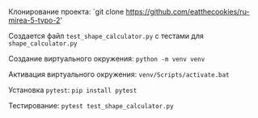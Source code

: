 Клонирование проекта: `git clone https://github.com/eatthecookies/ru-mirea-5-tvpo-2'

Создается файл `test_shape_calculator.py` с тестами для `shape_calculator.py`

Создание виртуального окружения: `python -m venv venv`

Активация виртуального окружения: `venv/Scripts/activate.bat` 

Установка `pytest`: `pip install pytest`

Тестирование: `pytest test_shape_calculator.py`
